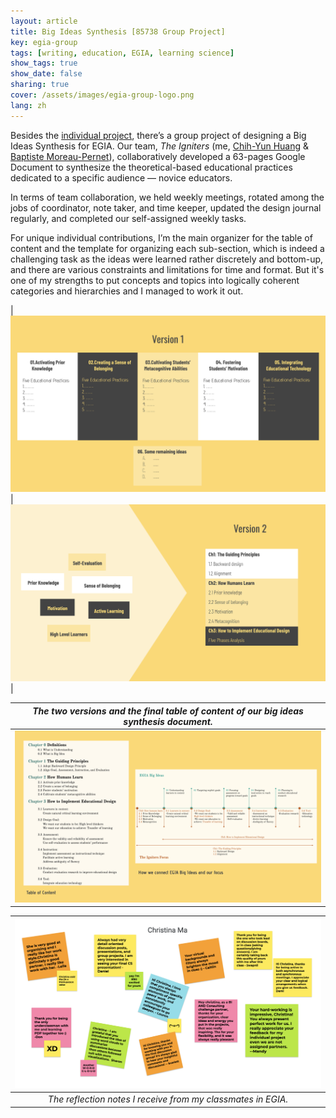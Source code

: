 ```yaml
---
layout: article
title: Big Ideas Synthesis [85738 Group Project]
key: egia-group
tags: [writing, education, EGIA, learning science]
show_tags: true
show_date: false
sharing: true
cover: /assets/images/egia-group-logo.png
lang: zh
---
```


Besides the [individual project], there’s a group project of designing a Big Ideas Synthesis for EGIA. Our team, *The Igniters* (me, [Chih-Yun Huang][leila] & [Baptiste Moreau-Pernet][baptiste]), collaboratively developed a 63-pages Google Document to synthesize the theoretical-based educational practices dedicated to a specific audience — novice educators. 

<!--more-->

In terms of team collaboration, we held weekly meetings, rotated among the jobs of coordinator, note taker, and time keeper, updated the design journal regularly, and completed our self-assigned weekly tasks. 

For unique individual contributions, I’m the main organizer for the table of content and the template for organizing each sub-section, which is indeed a challenging task as the ideas were learned rather discretely and bottom-up, and there are various constraints and limitations for time and format. But it's one of my strengths to put concepts and topics into logically coherent categories and hierarchies and I managed to work it out.


|![](/assets/images/egia-v1.png)|![](/assets/images/egia-v2.png)|

| *The two versions and the final table of content of our big ideas synthesis document.* |
|:--:| 
|![](/assets/images/egia-toc.png)|

|![](/assets/images/egia-thankyou.png)|
|:--:| 
| *The reflection notes I receive from my classmates in EGIA.* |

[individual project]: /zh_portfolio/1-egia-individual.html
[baptiste]: https://baptistemp.github.io/
[leila]: https://www.linkedin.com/in/chih-yun-huang/